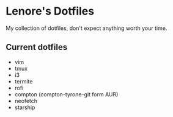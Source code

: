 # Lenore's Dotfiles

My collection of dotfiles, don't expect anything worth your time.


## Current dotfiles
* vim
* tmux
* i3
* termite
* rofi
* compton (compton-tyrone-git form AUR)
* neofetch
* starship
